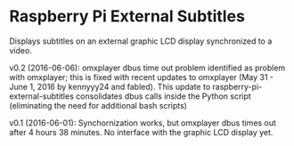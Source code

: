# Raspberry Pi External Subtitles

Displays subtitles on an external graphic LCD display synchronized to a video.

v0.2 (2016-06-06): omxplayer dbus time out problem identified as problem with omxplayer; this is fixed with recent updates to omxplayer (May 31 - June 1, 2016 by kennyyy24 and fabled). This update to raspberry-pi-external-subtitles consolidates dbus calls inside the Python script (eliminating the need for additional bash scripts)

v0.1 (2016-06-01): Synchornization works, but omxplayer dbus times out after 4 hours 38 minutes. No interface with the graphic LCD display yet.
